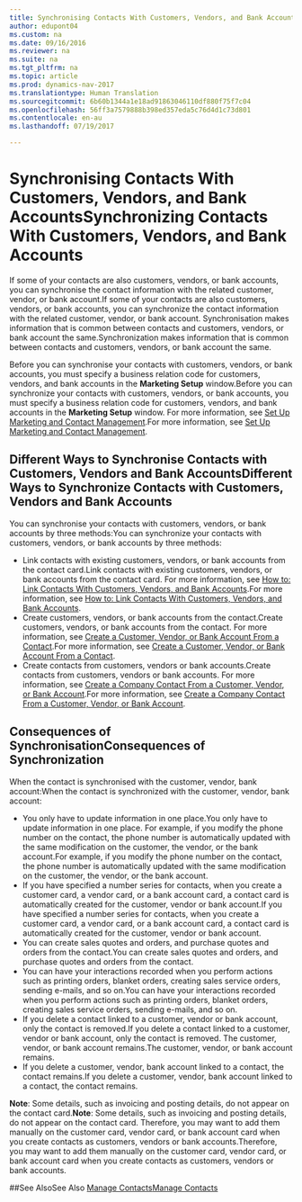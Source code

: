```yaml
---
title: Synchronising Contacts With Customers, Vendors, and Bank Accounts
author: edupont04
ms.custom: na
ms.date: 09/16/2016
ms.reviewer: na
ms.suite: na
ms.tgt_pltfrm: na
ms.topic: article
ms.prod: dynamics-nav-2017
ms.translationtype: Human Translation
ms.sourcegitcommit: 6b60b1344a1e18ad91863046110df880f75f7c04
ms.openlocfilehash: 56ff3a7579888b398ed357eda5c76d4d1c73d801
ms.contentlocale: en-au
ms.lasthandoff: 07/19/2017

---
```

# <a name="synchronizing-contacts-with-customers-vendors-and-bank-accounts"></a><span data-ttu-id="a970a-102">Synchronising Contacts With Customers, Vendors, and Bank Accounts</span><span class="sxs-lookup"><span data-stu-id="a970a-102">Synchronizing Contacts With Customers, Vendors, and Bank Accounts</span></span>
<span data-ttu-id="a970a-103">If some of your contacts are also customers, vendors, or bank accounts, you can synchronise the contact information with the related customer, vendor, or bank account.</span><span class="sxs-lookup"><span data-stu-id="a970a-103">If some of your contacts are also customers, vendors, or bank accounts, you can synchronize the contact information with the related customer, vendor, or bank account.</span></span> <span data-ttu-id="a970a-104">Synchronisation makes information that is common between contacts and customers, vendors, or bank account the same.</span><span class="sxs-lookup"><span data-stu-id="a970a-104">Synchronization makes information that is common between contacts and customers, vendors, or bank account the same.</span></span>  

<span data-ttu-id="a970a-105">Before you can synchronise your contacts with customers, vendors, or bank accounts, you must specify a business relation code for customers, vendors, and bank accounts in the **Marketing Setup** window.</span><span class="sxs-lookup"><span data-stu-id="a970a-105">Before you can synchronize your contacts with customers, vendors, or bank accounts, you must specify a business relation code for customers, vendors, and bank accounts in the **Marketing Setup** window.</span></span> <span data-ttu-id="a970a-106">For more information, see [Set Up Marketing and Contact Management](marketing-setup-marketing.md).</span><span class="sxs-lookup"><span data-stu-id="a970a-106">For more information, see [Set Up Marketing and Contact Management](marketing-setup-marketing.md).</span></span>

## <a name="different-ways-to-synchronize-contacts-with-customers-vendors-and-bank-accounts"></a><span data-ttu-id="a970a-107">Different Ways to Synchronise Contacts with Customers, Vendors and Bank Accounts</span><span class="sxs-lookup"><span data-stu-id="a970a-107">Different Ways to Synchronize Contacts with Customers, Vendors and Bank Accounts</span></span>
<span data-ttu-id="a970a-108">You can synchronise your contacts with customers, vendors, or bank accounts by three methods:</span><span class="sxs-lookup"><span data-stu-id="a970a-108">You can synchronize your contacts with customers, vendors, or bank accounts by three methods:</span></span>

* <span data-ttu-id="a970a-109">Link contacts with existing customers, vendors, or bank accounts from the contact card.</span><span class="sxs-lookup"><span data-stu-id="a970a-109">Link contacts with existing customers, vendors, or bank accounts from the contact card.</span></span> <span data-ttu-id="a970a-110">For more information, see [How to: Link Contacts With Customers, Vendors, and Bank Accounts](marketing-how-link-contact.md).</span><span class="sxs-lookup"><span data-stu-id="a970a-110">For more information, see [How to: Link Contacts With Customers, Vendors, and Bank Accounts](marketing-how-link-contact.md).</span></span>
* <span data-ttu-id="a970a-111">Create customers, vendors, or bank accounts from the contact.</span><span class="sxs-lookup"><span data-stu-id="a970a-111">Create customers, vendors, or bank accounts from the contact.</span></span> <span data-ttu-id="a970a-112">For more information, see [Create a Customer, Vendor, or Bank Account From a Contact](marketing-how-create-contacts-new-customers-vendors-bank-accounts.md).</span><span class="sxs-lookup"><span data-stu-id="a970a-112">For more information, see [Create a Customer, Vendor, or Bank Account From a Contact](marketing-how-create-contacts-new-customers-vendors-bank-accounts.md).</span></span>
*  <span data-ttu-id="a970a-113">Create contacts from customers, vendors or bank accounts.</span><span class="sxs-lookup"><span data-stu-id="a970a-113">Create contacts from customers, vendors or bank accounts.</span></span> <span data-ttu-id="a970a-114">For more information, see [Create a Company Contact From a Customer, Vendor, or Bank Account](marketing-how-create-contact-companies.md).</span><span class="sxs-lookup"><span data-stu-id="a970a-114">For more information, see [Create a Company Contact From a Customer, Vendor, or Bank Account](marketing-how-create-contact-companies.md).</span></span>

## <a name="consequences-of-synchronization"></a><span data-ttu-id="a970a-115">Consequences of Synchronisation</span><span class="sxs-lookup"><span data-stu-id="a970a-115">Consequences of Synchronization</span></span>
<span data-ttu-id="a970a-116">When the contact is synchronised with the customer, vendor, bank account:</span><span class="sxs-lookup"><span data-stu-id="a970a-116">When the contact is synchronized with the customer, vendor, bank account:</span></span>

* <span data-ttu-id="a970a-117">You only have to update information in one place.</span><span class="sxs-lookup"><span data-stu-id="a970a-117">You only have to update information in one place.</span></span> <span data-ttu-id="a970a-118">For example, if you modify the phone number on the contact, the phone number is automatically updated with the same modification on the customer, the vendor, or the bank account.</span><span class="sxs-lookup"><span data-stu-id="a970a-118">For example, if you modify the phone number on the contact, the phone number is automatically updated with the same modification on the customer, the vendor, or the bank account.</span></span>
* <span data-ttu-id="a970a-119">If you have specified a number series for contacts, when you create a customer card, a vendor card, or a bank account card, a contact card is automatically created for the customer, vendor or bank account.</span><span class="sxs-lookup"><span data-stu-id="a970a-119">If you have specified a number series for contacts, when you create a customer card, a vendor card, or a bank account card, a contact card is automatically created for the customer, vendor or bank account.</span></span>
* <span data-ttu-id="a970a-120">You can create sales quotes and orders, and purchase quotes and orders from the contact.</span><span class="sxs-lookup"><span data-stu-id="a970a-120">You can create sales quotes and orders, and purchase quotes and orders from the contact.</span></span>
*  <span data-ttu-id="a970a-121">You can have your interactions recorded when you perform actions such as printing orders, blanket orders, creating sales service orders, sending e-mails, and so on.</span><span class="sxs-lookup"><span data-stu-id="a970a-121">You can have your interactions recorded when you perform actions such as printing orders, blanket orders, creating sales service orders, sending e-mails, and so on.</span></span>
* <span data-ttu-id="a970a-122">If you delete a contact linked to a customer, vendor or bank account, only the contact is removed.</span><span class="sxs-lookup"><span data-stu-id="a970a-122">If you delete a contact linked to a customer, vendor or bank account, only the contact is removed.</span></span> <span data-ttu-id="a970a-123">The customer, vendor, or bank account remains.</span><span class="sxs-lookup"><span data-stu-id="a970a-123">The customer, vendor, or bank account remains.</span></span>
* <span data-ttu-id="a970a-124">If you delete a customer, vendor, bank account linked to a contact, the contact remains.</span><span class="sxs-lookup"><span data-stu-id="a970a-124">If you delete a customer, vendor, bank account linked to a contact, the contact remains.</span></span>

<span data-ttu-id="a970a-125">**Note**: Some details, such as invoicing and posting details, do not appear on the contact card.</span><span class="sxs-lookup"><span data-stu-id="a970a-125">**Note**: Some details, such as invoicing and posting details, do not appear on the contact card.</span></span> <span data-ttu-id="a970a-126">Therefore, you may want to add them manually on the customer card, vendor card, or bank account card when you create contacts as customers, vendors or bank accounts.</span><span class="sxs-lookup"><span data-stu-id="a970a-126">Therefore, you may want to add them manually on the customer card, vendor card, or bank account card when you create contacts as customers, vendors or bank accounts.</span></span>

##<a name="see-also"></a><span data-ttu-id="a970a-127">See Also</span><span class="sxs-lookup"><span data-stu-id="a970a-127">See Also</span></span>
[<span data-ttu-id="a970a-128">Manage Contacts</span><span class="sxs-lookup"><span data-stu-id="a970a-128">Manage Contacts</span></span>](marketing-contacts.md)

